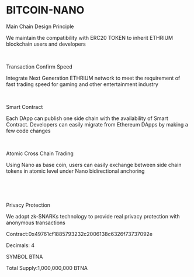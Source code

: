 # BITCOIN-NANO
Main Chain Design Principle

We maintain the compatibility with ERC20 TOKEN to inherit ETHRIUM blockchain users and developers

​

Transaction Confirm Speed

Integrate Next Generation ETHRIUM network to meet the requirement of fast trading speed for gaming and other entertainment industry

​

Smart Contract

Each DApp can publish one side chain with the availability of Smart Contract. Developers can easily migrate from Ethereum DApps by making a few code changes

​

Atomic Cross Chain Trading

Using Nano as base coin, users can easily exchange between side chain tokens in atomic level under Nano bidirectional anchoring

​

​

Privacy Protection

We adopt zk-SNARKs technology to provide real privacy protection with anonymous transactions






Contract:0x49761cf1885793232c2006138c6326f73737092e

Decimals: 4

SYMBOL  BTNA

Total Supply:1,000,000,000 BTNA
